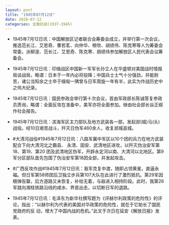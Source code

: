 ```yaml
---
layout: post
title: "1945年07月12日"
date: 2020-07-12
categories: 全面抗战(1937-1945)
---
```


<meta name="referrer" content="no-referrer" />

- 1945年7月12日讯：中国解放区记者联合会筹委会成立，并举行第一次会议，推选范长江、艾思奇、曹若茗、向仲华、穆欣、胡绩伟、陈克寒等人为筹委会常委，派柳湜、范长江、艾思奇、陈克寒、胡绩伟参加解放区人民代表会议筹备会。 

- 1945年7月12日讯：印缅战区中国新一军军长孙立人在华盛顿对美国战时情报局谈战局，略谓：日本于一年内必将投降；中国兵士士气十分强劲，并能耐苦，诸公当知余之士卒于缅甸一隅曾与日军周旋一年有半，此实为作战历史中之伟大纪录。 

- 1945年7月12日讯：国民参政会举行第十次会议，首由军政部长陈诚答复参政员质询，略谓：全面反攻在准备中，美军亦将全面参加。继由社会部长谷正纲作社会报告。 

- 1945年7月12日讯：滨海军区主力部队及地方武装各一部，发起郯(城)马(头)战役。经10日艰苦战斗，歼灭日伪军460余人，收复郯城县城。 

- #大清河战役#1945年7月12日讯：八路军冀中军区以10个团的兵力在地方武装配合下向大清河北之霸县、 永清、固安、武清地区进攻，以歼灭伪治安军第18、第19、第20 团及武清地区伪军，开辟永定河以南、大清河以北地区。第9军分区部队首先包围了伪治安军第18团全部，并发起攻击。 

- #广西反攻作战#1945年7月12日讯：我军克复中渡，随即占领黄冕，直逼永福。但日军第58师团后卫独立步兵第107大队在此进行了激烈抵抗。第29军因粮弹告罄，后方道路又未恢复，补给无着，与敌进入相持阶段。此时，我第26军就向湘桂铁路沿线的咸水、界首出击，以切断日军的退路。 

- 1945年7月12日讯：毛泽东为新华社撰写题为《评赫尔利政策的危险性》的评论，指出：“以赫尔利为代表的美国对华政策的危险性，就在于它助长了国民党政府的反 动，增大了中国内战的危机。”此文于次日在延安《解放日报》发表。 


